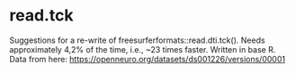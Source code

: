 # read.tck
Suggestions for a re-write of freesurferformats::read.dti.tck(). 
Needs approximately 4,2% of the time, i.e., ~23 times faster. 
Written in base R. 
Data from here: https://openneuro.org/datasets/ds001226/versions/00001
